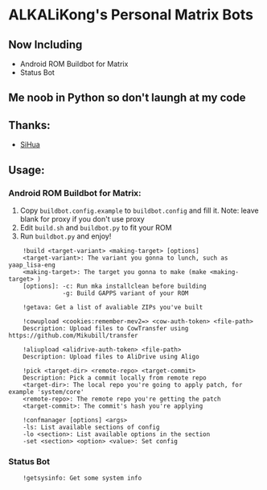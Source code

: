 # ALKALiKong's Personal Matrix Bots

## Now Including
* Android ROM Buildbot for Matrix
* Status Bot

## Me noob in Python so don't laungh at my code

## Thanks:
* [SiHua](https://github.com/zxc135781)

## Usage:
### Android ROM Buildbot for Matrix:
1. Copy `buildbot.config.example` to `buildbot.config` and fill it. Note: leave blank for proxy if you don't use proxy
2. Edit `build.sh` and `buildbot.py` to fit your ROM
3. Run `buildbot.py` and enjoy!
```
    !build <target-variant> <making-target> [options]
    <target-variant>: The variant you gonna to lunch, such as yaap_lisa-eng
    <making-target>: The target you gonna to make (make <making-target> )
    [options]: -c: Run mka installclean before building
               -g: Build GAPPS variant of your ROM
```
```
    !getava: Get a list of avaliable ZIPs you've built
```
```
    !cowupload <cookies:remember-mev2=> <cow-auth-token> <file-path>
    Description: Upload files to CowTransfer using https://github.com/Mikubill/transfer
```
```
    !aliupload <alidrive-auth-token> <file-path>
    Description: Upload files to AliDrive using Aligo
```
```
    !pick <target-dir> <remote-repo> <target-commit>
    Description: Pick a commit locally from remote repo
    <target-dir>: The local repo you're going to apply patch, for example 'system/core'
    <remote-repo>: The remote repo you're getting the patch
    <target-commit>: The commit's hash you're applying
```
```
    !confmanager [options] <args>
    -ls: List available sections of config
    -lo <section>: List available options in the section
    -set <section> <option> <value>: Set config
```
### Status Bot
```
    !getsysinfo: Get some system info
```